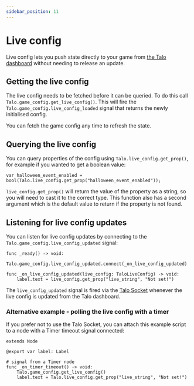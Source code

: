 ```yaml
---
sidebar_position: 11
---
```


# Live config

Live config lets you push state directly to your game from [the Talo dashboard](https://dashboard.trytalo.com) without needing to release an update.

## Getting the live config

The live config needs to be fetched before it can be queried. To do this call `Talo.game_config.get_live_config()`.
This will fire the `Talo.game_config.live_config_loaded` signal that returns the newly initialised config.

You can fetch the game config any time to refresh the state.

## Querying the live config

You can query properties of the config using `Talo.live_config.get_prop()`, for example if you wanted to get a boolean value:

```gdscript
var halloween_event_enabled = bool(Talo.live_config.get_prop("halloween_event_enabled"));
```

`live_config.get_prop()` will return the value of the property as a string, so you will need to cast it to the correct type. This function also has a second argument which is the default value to return if the property is not found.

## Listening for live config updates

You can listen for live config updates by connecting to the `Talo.game_config.live_config_updated` signal:

```gdscript
func _ready() -> void:
	Talo.game_config.live_config_updated.connect(_on_live_config_updated)

func _on_live_config_updated(live_config: TaloLiveConfig) -> void:
	label.text = live_config.get_prop("live_string", "Not set!")
```

The `live_config_updated` signal is fired via the [Talo Socket](./socket) whenever the live config is updated from the Talo dashboard.

### Alternative example - polling the live config with a timer

If you prefer not to use the Talo Socket, you can attach this example script to a node with a Timer timeout signal connected:

```gdscript
extends Node

@export var label: Label

# signal from a Timer node
func _on_timer_timeout() -> void:
	Talo.game_config.get_live_config()
	label.text = Talo.live_config.get_prop("live_string", "Not set!")
```
